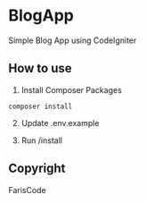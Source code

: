 # BlogApp
Simple Blog App using CodeIgniter

## How to use

1. Install Composer Packages
```
composer install
```

2. Update .env.example

3. Run /install

## Copyright

FarisCode

